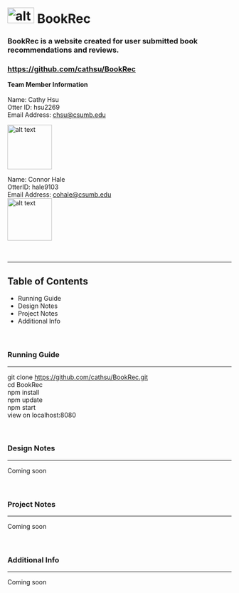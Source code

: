 # <img src="https://lh3.googleusercontent.com/proxy/D1fVyP-jEnIRiDTf7aEKb_ux2EZEaQVN1ytzU6mSn3oIN5r_HOjHPfPqUv_xfnkDjpgSGdhUE--3K84x1UL4Qu3OwG8-HdkBvRyPsQ_FM-qDrKT96-KVlFFgdSbFAUU" alt="alt text" width="60" height="35"> BookRec 
  
### BookRec is a website created for user submitted book recommendations and reviews.
### https://github.com/cathsu/BookRec
**Team Member Information**  <br><br>
Name: Cathy Hsu    
Otter ID: hsu2269   
Email Address: chsu@csumb.edu

<img src="https://avatars1.githubusercontent.com/u/45910556?s=400&u=9153a8a4be63a1f5619a6f382efa20421557c4ab&v=4" alt="alt text" width="100" height="100">
<br>

Name: Connor Hale  
OtterID: hale9103  
Email Address: cohale@csumb.edu  
<img src="https://i.imgur.com/N5UN0u9.jpg" alt="alt text" width="100" height="95">
<br><br><br>

-----
## Table of Contents
* Running Guide
* Design Notes
* Project Notes
* Additional Info
<br><br><br>

### Running  Guide
-----
git clone https://github.com/cathsu/BookRec.git  
cd BookRec  
npm install  
npm update  
npm start  
view on localhost:8080
<br><br><br>

### Design Notes
-----
Coming soon
<br><br><br>

### Project Notes
-----
Coming soon
<br><br><br>
### Additional Info
-----
Coming soon